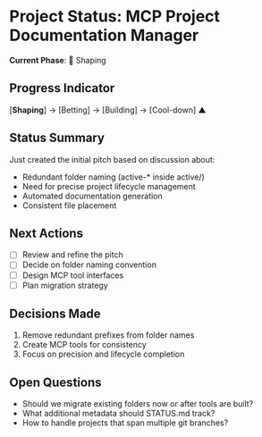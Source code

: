# Project Status: MCP Project Documentation Manager

**Current Phase**: 🌱 Shaping

## Progress Indicator

[**Shaping**] → [Betting] → [Building] → [Cool-down] ▲

## Status Summary

Just created the initial pitch based on discussion about:

- Redundant folder naming (active-\* inside active/)
- Need for precise project lifecycle management
- Automated documentation generation
- Consistent file placement

## Next Actions

- [ ] Review and refine the pitch
- [ ] Decide on folder naming convention
- [ ] Design MCP tool interfaces
- [ ] Plan migration strategy

## Decisions Made

1. Remove redundant prefixes from folder names
2. Create MCP tools for consistency
3. Focus on precision and lifecycle completion

## Open Questions

- Should we migrate existing folders now or after tools are built?
- What additional metadata should STATUS.md track?
- How to handle projects that span multiple git branches?
